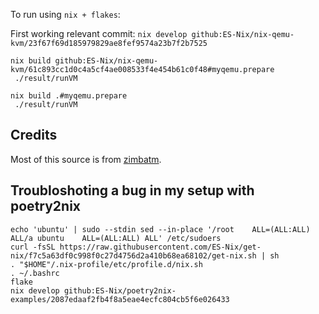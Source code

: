 

To run using `nix + flakes`:

First working relevant commit:
`nix develop github:ES-Nix/nix-qemu-kvm/23f67f69d185979829ae8fef9574a23b7f2b7525`


```
nix build github:ES-Nix/nix-qemu-kvm/61c893cc1d0c4a5cf4ae008533f4e454b61c0f48#myqemu.prepare
 ./result/runVM
```

```
nix build .#myqemu.prepare
 ./result/runVM
```
## Credits 

Most of this source is from [zimbatm](https://github.com/zimbatm/nix-experiments/tree/5e4f6941b8f3e90525c4b2acbdd78c766e1f757e/ubuntu-vm).


## Troubloshoting a bug in my setup with poetry2nix

```
echo 'ubuntu' | sudo --stdin sed --in-place '/root    ALL=(ALL:ALL) ALL/a ubuntu    ALL=(ALL:ALL) ALL' /etc/sudoers
curl -fsSL https://raw.githubusercontent.com/ES-Nix/get-nix/f7c5a63df0c998f0c27d4756d2a410b68ea68102/get-nix.sh | sh
. "$HOME"/.nix-profile/etc/profile.d/nix.sh
. ~/.bashrc
flake
nix develop github:ES-Nix/poetry2nix-examples/2087edaaf2fb4f8a5eae4ecfc804cb5f6e026433
```